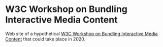 # W3C Workshop on Bundling Interactive Media Content

Web site of a hypothetical [W3C Workshop on Bundling Interactive Media Content](https://www.w3.org/2020/02/media-bundle-workshop/) that could take place in 2020.

